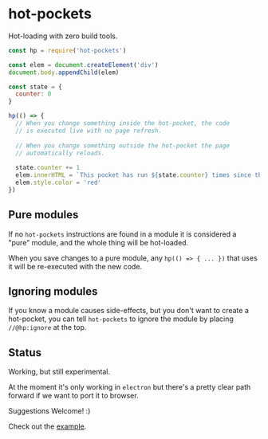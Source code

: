 # hot-pockets

Hot-loading with zero build tools.

```js
const hp = require('hot-pockets')

const elem = document.createElement('div')
document.body.appendChild(elem) 

const state = {
  counter: 0
}

hp(() => {
  // When you change something inside the hot-pocket, the code
  // is executed live with no page refresh.
  
  // When you change something outside the hot-pocket the page
  // automatically reloads.
  
  state.counter += 1
  elem.innerHTML = `This pocket has run ${state.counter} times since the last page refresh`
  elem.style.color = 'red'
})
```

## Pure modules

If no `hot-pockets` instructions are found in a module it is considered a "pure" module, and the whole thing will be hot-loaded.

When you save changes to a pure module, any `hp(() => { ... })` that uses it will be re-executed with the new code.

## Ignoring modules

If you know a module causes side-effects, but you don't want to create a hot-pocket, you can tell `hot-pockets` to ignore the module by placing `//@hp:ignore` at the top.

## Status

Working, but still experimental.

At the moment it's only working in `electron` but there's a pretty clear path forward if we want to port it to browser.

Suggestions Welcome! :)

Check out the [example](./example/).
